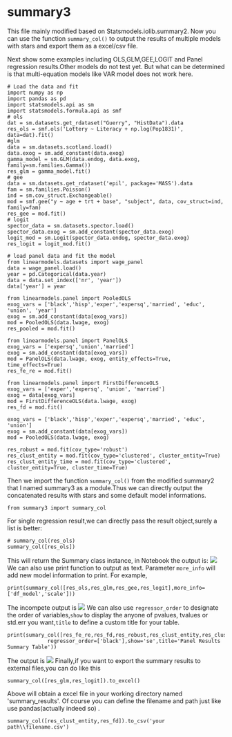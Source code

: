 # summary3
This file mainly modified based on Statsmodels.iolib.summary2. Now you can use the function `summary_col()`
to output the results of multiple models with stars and export them as a excel/csv file.

Next show some examples including OLS,GLM,GEE,LOGIT and Panel regression results.Other models do not test yet. 
But what can be determined is that multi-equation models like VAR model does not work here.
```
# Load the data and fit
import numpy as np
import pandas as pd
import statsmodels.api as sm
import statsmodels.formula.api as smf
# ols
dat = sm.datasets.get_rdataset("Guerry", "HistData").data
res_ols = smf.ols('Lottery ~ Literacy + np.log(Pop1831)', data=dat).fit()
#glm
data = sm.datasets.scotland.load()
data.exog = sm.add_constant(data.exog)
gamma_model = sm.GLM(data.endog, data.exog, family=sm.families.Gamma())
res_glm = gamma_model.fit()
# gee
data = sm.datasets.get_rdataset('epil', package='MASS').data
fam = sm.families.Poisson()
ind = sm.cov_struct.Exchangeable()
mod = smf.gee("y ~ age + trt + base", "subject", data, cov_struct=ind, family=fam)
res_gee = mod.fit()
# logit
spector_data = sm.datasets.spector.load()
spector_data.exog = sm.add_constant(spector_data.exog)
logit_mod = sm.Logit(spector_data.endog, spector_data.exog)
res_logit = logit_mod.fit()

# load panel data and fit the model
from linearmodels.datasets import wage_panel
data = wage_panel.load()
year = pd.Categorical(data.year)
data = data.set_index(['nr', 'year'])
data['year'] = year

from linearmodels.panel import PooledOLS
exog_vars = ['black','hisp','exper','expersq','married', 'educ', 'union', 'year']
exog = sm.add_constant(data[exog_vars])
mod = PooledOLS(data.lwage, exog)
res_pooled = mod.fit()

from linearmodels.panel import PanelOLS
exog_vars = ['expersq','union','married']
exog = sm.add_constant(data[exog_vars])
mod = PanelOLS(data.lwage, exog, entity_effects=True, time_effects=True)
res_fe_re = mod.fit()

from linearmodels.panel import FirstDifferenceOLS
exog_vars = ['exper','expersq', 'union', 'married']
exog = data[exog_vars]
mod = FirstDifferenceOLS(data.lwage, exog)
res_fd = mod.fit()

exog_vars = ['black','hisp','exper','expersq','married', 'educ', 'union']
exog = sm.add_constant(data[exog_vars])
mod = PooledOLS(data.lwage, exog)

res_robust = mod.fit(cov_type='robust')
res_clust_entity = mod.fit(cov_type='clustered', cluster_entity=True)
res_clust_entity_time = mod.fit(cov_type='clustered', cluster_entity=True, cluster_time=True)
```
Then we import the function `summary_col()` from the modified summary2 that I named summary3 as a module.Thus we can  directly output the concatenated results with stars and some default model informations.
```
from summary3 import summary_col 
```
For single regression result,we can directly pass the result object,surely a list is better:
```
# summary_col(res_ols)
summary_col([res_ols]) 
```
This will return the Summary class instance, in Notebook the output is:
![](https://github.com/YangShuangjie/summary3/blob/master/pictures/Snipaste_2018-07-10_04-03-08.jpg?raw=true)
We can also use print function to output as text. Parameter `more_info` will add new model information to print. 
For example,
```
print(summary_col([res_ols,res_glm,res_gee,res_logit],more_info=['df_model','scale']))
``` 
The incompete output is
![](https://github.com/YangShuangjie/summary3/blob/master/pictures/Snipaste_2018-07-10_04-52-11.jpg?raw=true)
We can also use `regressor_order` to designate the order of variables,`show` to display the anyone of pvalues,
tvalues or std.err you want,`title` to define a custom title for your table. 
```
print(sumary_col([res_fe_re,res_fd,res_robust,res_clust_entity,res_clust_entity_time],
             regressor_order=['black'],show='se',title='Panel Results Summary Table'))
```
The output is
![](https://github.com/YangShuangjie/summary3/blob/master/pictures/Snipaste_2018-07-10_04-54-10.jpg?raw=true)
Finally,if you want to export the summary results to external files,you can do like this
```
summary_col([res_glm,res_logit]).to_excel()
```
Above will obtain a excel file in your working directory named 'summary_results'.
 Of course you can define the filename and path just like  use pandas(actually indeed so) .
```
summary_col([res_clust_entity,res_fd]).to_csv('your path\\filename.csv')
```
